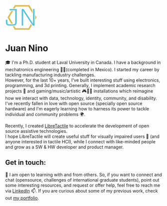 ![Juan Nino's Logo](/JN-logo.png)
# Juan Nino

🎓 I'm a Ph.D. student at Laval University in Canada. I have a background in mechatronics engineering 🦾🧑‍(completed in Mexico). I started my career by tackling manufacturing industry challenges.  
However, for the last 10+ years, I've built interesting stuff using electronics, programming, and 3d printing. Generally, I implement academic research projects 🏫 and gaming/music/artistic 🎮🎹🎨 installations which reimagine how we interact with data, technology, identity, community, and disability.
I've recently fallen in love with open source (specially open source hardware) and I'm eagerly learning how to harness its power to tackle individual and community problems 🌍.
  
Recently, I created [LibreTactile](https://github.com/LibreTactile) to accelerate the development of open source assistive technologies.  
I hope LibreTactile will create useful stuff for visually impaired users 🦯 (and anyone interested in tactile HCI), while I connect with like-minded people and grow as a SW & HW developer and product manager. 


## Get in touch:
🤝 I am open to learning with and from others. So, if you want to connect and chat (opensource, challenges of international graduate students), point out some interesting resources, and request or offer help, feel free to reach me via [LinkedIn](https://www.linkedin.com/in/nino-juan/) 📫. If you are curious about some of my previous work, check out [my portfolio](https://www.juannino.dev/).
